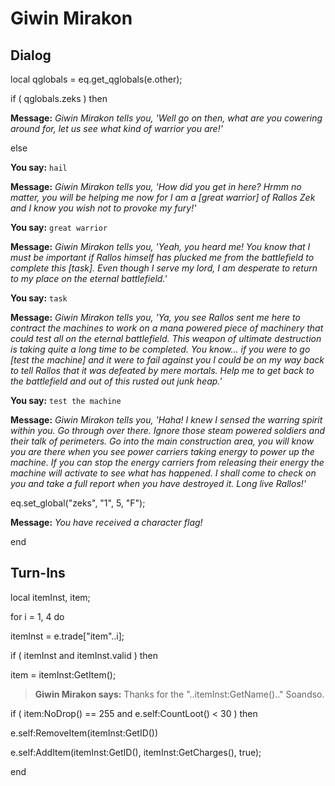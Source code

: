 # Giwin Mirakon

## Dialog

local qglobals = eq.get_qglobals(e.other);


if ( qglobals.zeks ) then


**Message:** <span class="text-warning">*Giwin Mirakon tells you, 'Well go on then, what are you cowering around for, let us see what kind of warrior you are!'*</span>

else


**You say:** `hail`







**Message:** <span class="text-warning">*Giwin Mirakon tells you, 'How did you get in here?  Hrmm no matter, you will be helping me now for I am a [great warrior] of Rallos Zek and I know you wish not to provoke my fury!'*</span>



**You say:** `great warrior`




**Message:** <span class="text-warning">*Giwin Mirakon tells you, 'Yeah, you heard me!  You know that I must be important if Rallos himself has plucked me from the battlefield to complete this [task].  Even though I serve my lord, I am desperate to return to my place on the eternal battlefield.'*</span>






**You say:** `task`




**Message:** <span class="text-warning">*Giwin Mirakon tells you, 'Ya, you see Rallos sent me here to contract the machines to work on a mana powered piece of machinery that could test all on the eternal battlefield.  This weapon of ultimate destruction is taking quite a long time to be completed.  You know... if you were to go [test the machine] and it were to fail against you I could be on my way back to tell Rallos that it was defeated by mere mortals.  Help me to get back to the battlefield and out of this rusted out junk heap.'*</span>






**You say:** `test the machine`




**Message:** <span class="text-warning">*Giwin Mirakon tells you, 'Haha!  I knew I sensed the warring spirit within you.  Go through over there.  Ignore those steam powered soldiers and their talk of perimeters.  Go into the main construction area, you will know you are there when you see power carriers taking energy to power up the machine.  If you can stop the energy carriers from releasing their energy the machine will activate to see what has happened.  I shall come to check on you and take a full report when you have destroyed it.  Long live Rallos!'*</span>



eq.set_global("zeks", "1", 5, "F");



**Message:** <span class="text-warning">*You have received a character flag!*</span>

end

## Turn-Ins


local itemInst, item;



for i = 1, 4 do




itemInst = e.trade["item"..i];





if ( itemInst and itemInst.valid ) then



item = itemInst:GetItem();






>**Giwin Mirakon says:** Thanks for the "..itemInst:GetName().." Soandso.







if ( item:NoDrop() == 255 and e.self:CountLoot() < 30 ) then




e.self:RemoveItem(itemInst:GetID()) 




e.self:AddItem(itemInst:GetID(), itemInst:GetCharges(), true);



end
